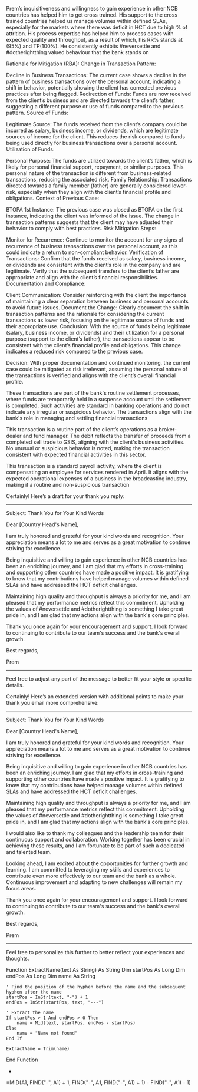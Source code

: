 Prem’s inquisitiveness and willingness to gain experience in other NCB countries has helped him to get cross trained. His support to the cross trained countries helped us manage volumes within defined SLAs, especially for the markets where there was deficit in HCT due to high % of attrition. His process expertise has helped him to process cases with expected quality and throughput, as a result of which, his RR% stands at (95%) and TP(100%). He consistently exhibits #neversettle and #dotherightthing valued behaviour that the bank stands on

Rationale for Mitigation (RBA):
Change in Transaction Pattern:

Decline in Business Transactions: The current case shows a decline in the pattern of business transactions over the personal account, indicating a shift in behavior, potentially showing the client has corrected previous practices after being flagged.
Redirection of Funds: Funds are now received from the client’s business and are directed towards the client’s father, suggesting a different purpose or use of funds compared to the previous pattern.
Source of Funds:

Legitimate Source: The funds received from the client’s company could be incurred as salary, business income, or dividends, which are legitimate sources of income for the client. This reduces the risk compared to funds being used directly for business transactions over a personal account.
Utilization of Funds:

Personal Purpose: The funds are utilized towards the client’s father, which is likely for personal financial support, repayment, or similar purposes. This personal nature of the transaction is different from business-related transactions, reducing the associated risk.
Family Relationship: Transactions directed towards a family member (father) are generally considered lower-risk, especially when they align with the client’s financial profile and obligations.
Context of Previous Case:

BTOPA 1st Instance: The previous case was closed as BTOPA on the first instance, indicating the client was informed of the issue. The change in transaction patterns suggests that the client may have adjusted their behavior to comply with best practices.
Risk Mitigation Steps:

Monitor for Recurrence: Continue to monitor the account for any signs of recurrence of business transactions over the personal account, as this could indicate a return to non-compliant behavior.
Verification of Transactions: Confirm that the funds received as salary, business income, or dividends are consistent with the client’s role in the company and are legitimate. Verify that the subsequent transfers to the client’s father are appropriate and align with the client’s financial responsibilities.
Documentation and Compliance:

Client Communication: Consider reinforcing with the client the importance of maintaining a clear separation between business and personal accounts to avoid future issues.
Document the Change: Clearly document the shift in transaction patterns and the rationale for considering the current transactions as lower risk, focusing on the legitimate source of funds and their appropriate use.
Conclusion:
With the source of funds being legitimate (salary, business income, or dividends) and their utilization for a personal purpose (support to the client’s father), the transactions appear to be consistent with the client’s financial profile and obligations. This change indicates a reduced risk compared to the previous case.

Decision: With proper documentation and continued monitoring, the current case could be mitigated as risk irrelevant, assuming the personal nature of the transactions is verified and aligns with the client’s overall financial profile.

These transactions are part of the bank's routine settlement processes, where funds are temporarily held in a suspense account until the settlement is completed. Such activities are standard in banking operations and do not indicate any irregular or suspicious behavior. The transactions align with the bank's role in managing and settling financial transactions

This transaction is a routine part of the client’s operations as a broker-dealer and fund manager. The debit reflects the transfer of proceeds from a completed sell trade to GSIS, aligning with the client's business activities. No unusual or suspicious behavior is noted, making the transaction consistent with expected financial activities in this sector.

This transaction is a standard payroll activity, where the client is compensating an employee for services rendered in April. It aligns with the expected operational expenses of a business in the broadcasting industry, making it a routine and non-suspicious transaction

Certainly! Here’s a draft for your thank you reply:

---

Subject: Thank You for Your Kind Words

Dear [Country Head's Name],

I am truly honored and grateful for your kind words and recognition. Your appreciation means a lot to me and serves as a great motivation to continue striving for excellence.

Being inquisitive and willing to gain experience in other NCB countries has been an enriching journey, and I am glad that my efforts in cross-training and supporting other countries have made a positive impact. It is gratifying to know that my contributions have helped manage volumes within defined SLAs and have addressed the HCT deficit challenges.

Maintaining high quality and throughput is always a priority for me, and I am pleased that my performance metrics reflect this commitment. Upholding the values of #neversettle and #dotherightthing is something I take great pride in, and I am glad that my actions align with the bank's core principles.

Thank you once again for your encouragement and support. I look forward to continuing to contribute to our team's success and the bank's overall growth.

Best regards,

Prem

---

Feel free to adjust any part of the message to better fit your style or specific details.



Certainly! Here’s an extended version with additional points to make your thank you email more comprehensive:

---

Subject: Thank You for Your Kind Words

Dear [Country Head's Name],

I am truly honored and grateful for your kind words and recognition. Your appreciation means a lot to me and serves as a great motivation to continue striving for excellence.

Being inquisitive and willing to gain experience in other NCB countries has been an enriching journey. I am glad that my efforts in cross-training and supporting other countries have made a positive impact. It is gratifying to know that my contributions have helped manage volumes within defined SLAs and have addressed the HCT deficit challenges.

Maintaining high quality and throughput is always a priority for me, and I am pleased that my performance metrics reflect this commitment. Upholding the values of #neversettle and #dotherightthing is something I take great pride in, and I am glad that my actions align with the bank's core principles.

I would also like to thank my colleagues and the leadership team for their continuous support and collaboration. Working together has been crucial in achieving these results, and I am fortunate to be part of such a dedicated and talented team.

Looking ahead, I am excited about the opportunities for further growth and learning. I am committed to leveraging my skills and experiences to contribute even more effectively to our team and the bank as a whole. Continuous improvement and adapting to new challenges will remain my focus areas.

Thank you once again for your encouragement and support. I look forward to continuing to contribute to our team's success and the bank's overall growth.

Best regards,

Prem

---

Feel free to personalize this further to better reflect your experiences and thoughts.





Function ExtractName(text As String) As String
    Dim startPos As Long
    Dim endPos As Long
    Dim name As String
    
    ' Find the position of the hyphen before the name and the subsequent hyphen after the name
    startPos = InStr(text, "-") + 1
    endPos = InStr(startPos, text, "---")
    
    ' Extract the name
    If startPos > 1 And endPos > 0 Then
        name = Mid(text, startPos, endPos - startPos)
    Else
        name = "Name not found"
    End If
    
    ExtractName = Trim(name)
End Function

-	

=MID(A1, FIND("-", A1) + 1, FIND("-", A1, FIND("-", A1) + 1) - FIND("-", A1) - 1)
